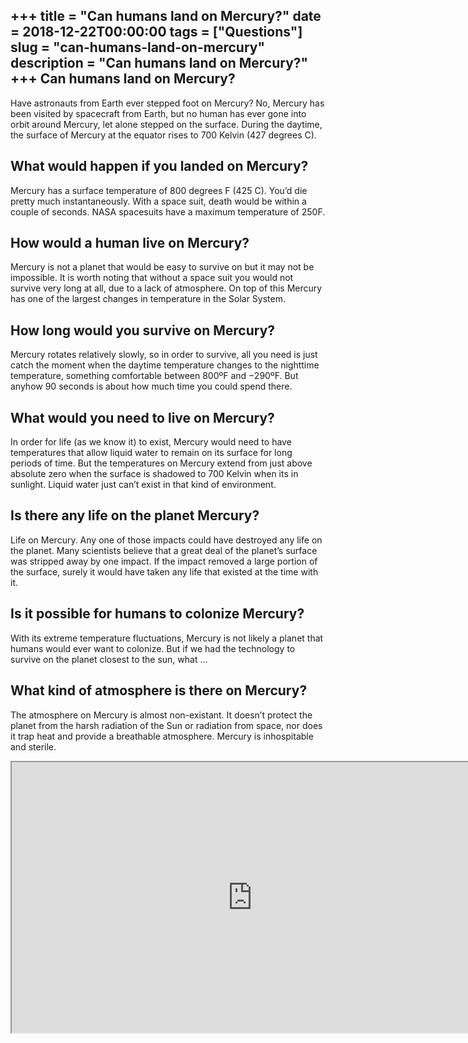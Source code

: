 +++
title = "Can humans land on Mercury?"
date = 2018-12-22T00:00:00
tags = ["Questions"]
slug = "can-humans-land-on-mercury"
description = "Can humans land on Mercury?"
+++
Can humans land on Mercury?
---------------------------

Have astronauts from Earth ever stepped foot on Mercury? No, Mercury has been visited by spacecraft from Earth, but no human has ever gone into orbit around Mercury, let alone stepped on the surface. During the daytime, the surface of Mercury at the equator rises to 700 Kelvin (427 degrees C).

What would happen if you landed on Mercury?
-------------------------------------------

Mercury has a surface temperature of 800 degrees F (425 C). You’d die pretty much instantaneously. With a space suit, death would be within a couple of seconds. NASA spacesuits have a maximum temperature of 250F.

How would a human live on Mercury?
----------------------------------

Mercury is not a planet that would be easy to survive on but it may not be impossible. It is worth noting that without a space suit you would not survive very long at all, due to a lack of atmosphere. On top of this Mercury has one of the largest changes in temperature in the Solar System.

How long would you survive on Mercury?
--------------------------------------

Mercury rotates relatively slowly, so in order to survive, all you need is just catch the moment when the daytime temperature changes to the nighttime temperature, something comfortable between 800ºF and −290ºF. But anyhow 90 seconds is about how much time you could spend there.

What would you need to live on Mercury?
---------------------------------------

In order for life (as we know it) to exist, Mercury would need to have temperatures that allow liquid water to remain on its surface for long periods of time. But the temperatures on Mercury extend from just above absolute zero when the surface is shadowed to 700 Kelvin when its in sunlight. Liquid water just can’t exist in that kind of environment.

Is there any life on the planet Mercury?
----------------------------------------

Life on Mercury. Any one of those impacts could have destroyed any life on the planet. Many scientists believe that a great deal of the planet’s surface was stripped away by one impact. If the impact removed a large portion of the surface, surely it would have taken any life that existed at the time with it.

Is it possible for humans to colonize Mercury?
----------------------------------------------

With its extreme temperature fluctuations, Mercury is not likely a planet that humans would ever want to colonize. But if we had the technology to survive on the planet closest to the sun, what …

What kind of atmosphere is there on Mercury?
--------------------------------------------

The atmosphere on Mercury is almost non-existant. It doesn’t protect the planet from the harsh radiation of the Sun or radiation from space, nor does it trap heat and provide a breathable atmosphere. Mercury is inhospitable and sterile.

<iframe allow="accelerometer; autoplay; clipboard-write; encrypted-media; gyroscope; picture-in-picture" allowfullscreen="" class="__youtube_prefs__  epyt-is-override  no-lazyload" data-no-lazy="1" data-origheight="433" data-origwidth="770" data-skipgform_ajax_framebjll="" height="433" id="_ytid_54045" loading="lazy" src="https://www.youtube.com/embed/0KBjnNuhRHs?enablejsapi=1&autoplay=0&cc_load_policy=0&cc_lang_pref=&iv_load_policy=1&loop=0&modestbranding=0&rel=1&fs=1&playsinline=0&autohide=2&theme=dark&color=red&controls=1&" title="YouTube player" width="770"></iframe>